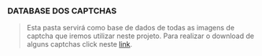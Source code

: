 ### DATABASE DOS CAPTCHAS

> Esta pasta servirá como base de dados de todas as imagens de captcha que iremos utilizar neste projeto. Para realizar o download de alguns captchas click neste [link](https://drive.google.com/file/d/1Bu9hPK9hwEBZ6WiV6bvVZ4rRvaX6Evj4/view?usp=sharing).